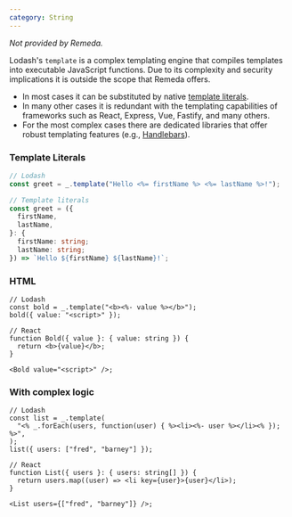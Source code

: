 ```yaml
---
category: String
---
```


_Not provided by Remeda._

Lodash's `template` is a complex templating engine that compiles templates into
executable JavaScript functions. Due to its complexity and security implications
it is outside the scope that Remeda offers.

- In most cases it can be substituted by native [template literals](https://developer.mozilla.org/en-US/docs/Web/JavaScript/Reference/Template_literals).
- In many other cases it is redundant with the templating capabilities of
  frameworks such as React, Express, Vue, Fastify, and many others.
- For the most complex cases there are dedicated libraries that offer robust
  templating features (e.g., [Handlebars](https://handlebarsjs.com/)).

### Template Literals

```ts
// Lodash
const greet = _.template("Hello <%= firstName %> <%= lastName %>!");

// Template literals
const greet = ({
  firstName,
  lastName,
}: {
  firstName: string;
  lastName: string;
}) => `Hello ${firstName} ${lastName}!`;
```

### HTML

```tsx
// Lodash
const bold = _.template("<b><%- value %></b>");
bold({ value: "<script>" });

// React
function Bold({ value }: { value: string }) {
  return <b>{value}</b>;
}

<Bold value="<script>" />;
```

### With complex logic

```tsx
// Lodash
const list = _.template(
  "<% _.forEach(users, function(user) { %><li><%- user %></li><% }); %>",
);
list({ users: ["fred", "barney"] });

// React
function List({ users }: { users: string[] }) {
  return users.map((user) => <li key={user}>{user}</li>);
}

<List users={["fred", "barney"]} />;
```
